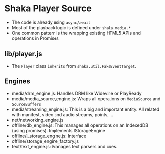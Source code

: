 # Shaka Player Source

- The code is already using `async/await`
- Most of the playback logic is defined under `shaka.media.*`
- One common pattern is the wrapping existing HTML5 APIs and operations in Promises

## lib/player.js

- The `Player` class `inherits` from `shaka.util.FakeEventTarget`.

## Engines

- media/drm_engine.js: Handles DRM like Widevine or PlayReady
- media/media_source_engine.js: Wraps all operations on `MediaSource` and `SourceBuffers`
- media/streaming_engine.js: This is a big and important entity. All related with manifest, video and audio streams, points, ...
- net/networking_engine.js
- offline/db_engine.js: This manages all operations on an IndexedDB (using promises). Implements IStorageEngine
- offline/i_storage_engine.js: Interface
- offline/storage_engine_factory.js
- text/text_engine.js: Manages text parsers and cues.
